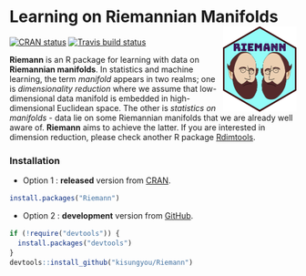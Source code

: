 
<!-- README.md is generated from README.Rmd. Please edit that file -->

# Learning on Riemannian Manifolds <a href='https://kyoustat.com/Riemann/'><img src='man/figures/logo.png' align="right" height="150" /></a>

<!-- badges: start -->

[![CRAN
status](https://www.r-pkg.org/badges/version/Riemann)](https://CRAN.R-project.org/package=Riemann)
[![Travis build
status](https://travis-ci.com/kisungyou/Riemann.svg?branch=master)](https://travis-ci.com/kisungyou/Riemann)
<!-- badges: end -->

**Riemann** is an R package for learning with data on **Riemannian
manifolds**. In statistics and machine learning, the term *manifold*
appears in two realms; one is *dimensionality reduction* where we assume
that low-dimensional data manifold is embedded in high-dimensional
Euclidean space. The other is *statistics on manifolds* - data lie on
some Riemannian manifolds that we are already well aware of. **Riemann**
aims to achieve the latter. If you are interested in dimension
reduction, please check another R package
[Rdimtools](https://kisungyou.com/Rdimtools/).

### Installation

-   Option 1 : **released** version from
    [CRAN](https://CRAN.R-project.org).

``` r
install.packages("Riemann")
```

-   Option 2 : **development** version from
    [GitHub](https://github.com/).

``` r
if (!require("devtools")) {
  install.packages("devtools")
}
devtools::install_github("kisungyou/Riemann")
```
